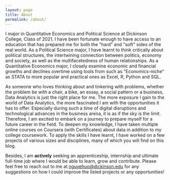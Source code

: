 ```yaml
---
layout: page
title: About
permalink: /about/
---
```


I major in Quantitative Economics and Political Science at Dickinson College, Class of 2021. I have been fortunate enough to have access to an education that has prepared me for both the "hard" and "soft" sides of the real world. As a Political Science major, I have learnt to think critically about political structures, the intertwining connection between politics, economy and society, as well as the multifacetedness of human relationships. As a Quantitative Economics major, I closely examine economic and financial growths and declines overtime using tools from such as "Economics-niche" as STATA to more popular and practical ones as Excel, R, Python and SQL.

As someone who loves thinking about and tinkering with problems, whether the problem be with a chair, a bike, an essay, a social pattern or a business, Data Analytics is just the right place for me. The more exposure I gain to the world of Data Analytics, the more fascinated I am with the opportunities it has to offer. Especially during such a time of digital disruptions and technological advances in the business arena, it is as if the sky is the limit. Therefore, I am excited to embark on a journey to prepare myself for a future career in the field. To deepen my knowledge, I have taken multiple online courses on Coursera (with Certificates) about data in addition to my college coursework. To apply the skills I have learnt, I have worked on a few projects of various sizes and disciplines, many of which you will find on this blog.

Besides, I am **actively** seeking an apprenticeship, internship and ultimate full-time job where I would be able to learn, grow and contribute. Please feel free to reach out to me at nguyehuo@dickinson.edu for any suggestions on how I could improve the listed projects or any opportunities!
